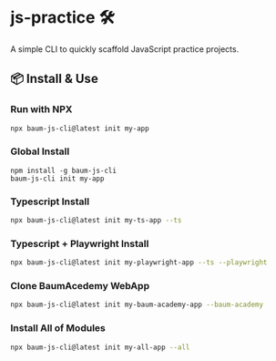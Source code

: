 # js-practice 🛠️

A simple CLI to quickly scaffold JavaScript practice projects.

## 📦 Install & Use

### Run with NPX

```bash
npx baum-js-cli@latest init my-app
```

### Global Install
```
npm install -g baum-js-cli
baum-js-cli init my-app
```

### Typescript Install
```bash
npx baum-js-cli@latest init my-ts-app --ts
```

### Typescript + Playwright Install
```bash
npx baum-js-cli@latest init my-playwright-app --ts --playwright

```

### Clone BaumAcedemy WebApp
```bash
npx baum-js-cli@latest init my-baum-academy-app --baum-academy

```

### Install All of Modules
```bash
npx baum-js-cli@latest init my-all-app --all

```